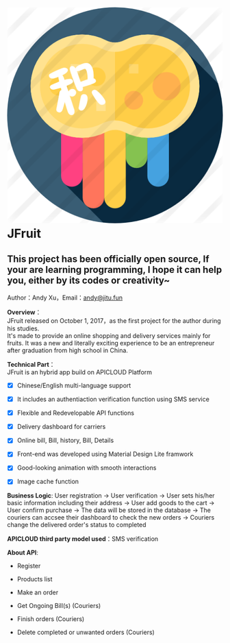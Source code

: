![JFruit](https://github.com/Qitu/JFruit/raw/master/JFruit/image/jitu.png "JT logo")  
JFruit
=======
## This project has been officially open source, If your are learning programming, I hope it can help you, either by its codes or creativity~ 
  Author：Andy Xu，Email：andy@jitu.fun    
  
  
**Overview**：  
JFruit released on October 1, 2017，as the first project for the author during his studies.   
It's made to provide an online shopping and delivery services mainly for fruits.
It was a new and literally exciting experience to be an entrepreneur after graduation from high school in China.
  
  **Technical Part**：  
  JFruit is an hybrid app build on APICLOUD Platform
- [x] Chinese/English multi-language support
- [x] It includes an authentiaction verification function using SMS service
- [x] Flexible and Redevelopable API functions
- [x] Delivery dashboard for carriers
- [x] Online bill, Bill, history, Bill, Details
- [x] Front-end was developed using Material Design Lite framwork
- [x] Good-looking animation with smooth interactions
- [x] Image cache function
    
    
**Business Logic**:
User registration -> User verification -> User sets his/her basic information including their address -> User add goods to the cart -> User confirm purchase ->
The data will be stored in the database -> The couriers can accsee their dashboard to check the new orders -> Couriers change the delivered order's status to completed
   
**APICLOUD third party model used**：SMS verification
   
**About API**:
* Register
- Products list
* Make an order
- Get Ongoing Bill(s) (Couriers)
* Finish orders (Couriers)
- Delete completed or unwanted orders (Couriers)
   
